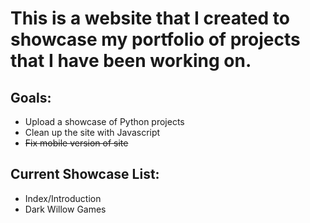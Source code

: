 <h1> This is a website that I created to showcase my portfolio of projects that I have been working on. </h1>

<h2>Goals:</h2>  
<ul>
  <li>Upload a showcase of Python projects</li>
  <li>Clean up the site with Javascript</li>
  <li><s>Fix mobile version of site</s></li>
  
</ul>
<h2>Current Showcase List:</h2>
<ul>
  <li>Index/Introduction</li>
  <li>Dark Willow Games</li>
</ul>
